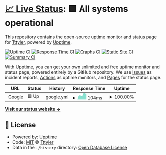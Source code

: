 # [📈 Live Status](https://tttylerr.github.io/uptime): <!--live status--> **🟩 All systems operational**

This repository contains the open-source uptime monitor and status page for [Tttyler](www.tylernodes.ml), powered by [Upptime](https://github.com/upptime/upptime).

[![Uptime CI](https://github.com/tttylerr/uptime/workflows/Uptime%20CI/badge.svg)](https://github.com/tttylerr/uptime/actions?query=workflow%3A%22Uptime+CI%22)
[![Response Time CI](https://github.com/tttylerr/uptime/workflows/Response%20Time%20CI/badge.svg)](https://github.com/tttylerr/uptime/actions?query=workflow%3A%22Response+Time+CI%22)
[![Graphs CI](https://github.com/tttylerr/uptime/workflows/Graphs%20CI/badge.svg)](https://github.com/tttylerr/uptime/actions?query=workflow%3A%22Graphs+CI%22)
[![Static Site CI](https://github.com/tttylerr/uptime/workflows/Static%20Site%20CI/badge.svg)](https://github.com/tttylerr/uptime/actions?query=workflow%3A%22Static+Site+CI%22)
[![Summary CI](https://github.com/tttylerr/uptime/workflows/Summary%20CI/badge.svg)](https://github.com/tttylerr/uptime/actions?query=workflow%3A%22Summary+CI%22)

With [Upptime](https://upptime.js.org), you can get your own unlimited and free uptime monitor and status page, powered entirely by a GitHub repository. We use [Issues](https://github.com/tttylerr/uptime/issues) as incident reports, [Actions](https://github.com/tttylerr/uptime/actions) as uptime monitors, and [Pages](https://tttylerr.github.io/uptime) for the status page.

<!--start: status pages-->
<!-- This summary is generated by Upptime (https://github.com/upptime/upptime) -->
<!-- Do not edit this manually, your changes will be overwritten -->
<!-- prettier-ignore -->
| URL | Status | History | Response Time | Uptime |
| --- | ------ | ------- | ------------- | ------ |
| <img alt="" src="https://favicons.githubusercontent.com/www.google.com" height="13"> [Google](https://www.google.com) | 🟩 Up | [google.yml](https://github.com/tttylerr/uptime/commits/HEAD/history/google.yml) | <details><summary><img alt="Response time graph" src="./graphs/google/response-time-week.png" height="20"> 104ms</summary><br><a href="https://tttylerr.github.io/uptime/history/google"><img alt="Response time 91" src="https://img.shields.io/endpoint?url=https%3A%2F%2Fraw.githubusercontent.com%2Ftttylerr%2Fuptime%2FHEAD%2Fapi%2Fgoogle%2Fresponse-time.json"></a><br><a href="https://tttylerr.github.io/uptime/history/google"><img alt="24-hour response time 112" src="https://img.shields.io/endpoint?url=https%3A%2F%2Fraw.githubusercontent.com%2Ftttylerr%2Fuptime%2FHEAD%2Fapi%2Fgoogle%2Fresponse-time-day.json"></a><br><a href="https://tttylerr.github.io/uptime/history/google"><img alt="7-day response time 104" src="https://img.shields.io/endpoint?url=https%3A%2F%2Fraw.githubusercontent.com%2Ftttylerr%2Fuptime%2FHEAD%2Fapi%2Fgoogle%2Fresponse-time-week.json"></a><br><a href="https://tttylerr.github.io/uptime/history/google"><img alt="30-day response time 84" src="https://img.shields.io/endpoint?url=https%3A%2F%2Fraw.githubusercontent.com%2Ftttylerr%2Fuptime%2FHEAD%2Fapi%2Fgoogle%2Fresponse-time-month.json"></a><br><a href="https://tttylerr.github.io/uptime/history/google"><img alt="1-year response time 91" src="https://img.shields.io/endpoint?url=https%3A%2F%2Fraw.githubusercontent.com%2Ftttylerr%2Fuptime%2FHEAD%2Fapi%2Fgoogle%2Fresponse-time-year.json"></a></details> | <details><summary><a href="https://tttylerr.github.io/uptime/history/google">100.00%</a></summary><a href="https://tttylerr.github.io/uptime/history/google"><img alt="All-time uptime 100.00%" src="https://img.shields.io/endpoint?url=https%3A%2F%2Fraw.githubusercontent.com%2Ftttylerr%2Fuptime%2FHEAD%2Fapi%2Fgoogle%2Fuptime.json"></a><br><a href="https://tttylerr.github.io/uptime/history/google"><img alt="24-hour uptime 100.00%" src="https://img.shields.io/endpoint?url=https%3A%2F%2Fraw.githubusercontent.com%2Ftttylerr%2Fuptime%2FHEAD%2Fapi%2Fgoogle%2Fuptime-day.json"></a><br><a href="https://tttylerr.github.io/uptime/history/google"><img alt="7-day uptime 100.00%" src="https://img.shields.io/endpoint?url=https%3A%2F%2Fraw.githubusercontent.com%2Ftttylerr%2Fuptime%2FHEAD%2Fapi%2Fgoogle%2Fuptime-week.json"></a><br><a href="https://tttylerr.github.io/uptime/history/google"><img alt="30-day uptime 100.00%" src="https://img.shields.io/endpoint?url=https%3A%2F%2Fraw.githubusercontent.com%2Ftttylerr%2Fuptime%2FHEAD%2Fapi%2Fgoogle%2Fuptime-month.json"></a><br><a href="https://tttylerr.github.io/uptime/history/google"><img alt="1-year uptime 100.00%" src="https://img.shields.io/endpoint?url=https%3A%2F%2Fraw.githubusercontent.com%2Ftttylerr%2Fuptime%2FHEAD%2Fapi%2Fgoogle%2Fuptime-year.json"></a></details>

<!--end: status pages-->

[**Visit our status website →**](https://tttylerr.github.io/uptime)

## 📄 License

- Powered by: [Upptime](https://github.com/upptime/upptime)
- Code: [MIT](./LICENSE) © [Tttyler](www.tylernodes.ml)
- Data in the `./history` directory: [Open Database License](https://opendatacommons.org/licenses/odbl/1-0/)
